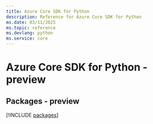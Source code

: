 ```yaml
---
title: Azure Core SDK for Python
description: Reference for Azure Core SDK for Python
ms.date: 03/11/2025
ms.topic: reference
ms.devlang: python
ms.service: core
---
```

# Azure Core SDK for Python - preview
## Packages - preview
[!INCLUDE [packages](core-index.md)]